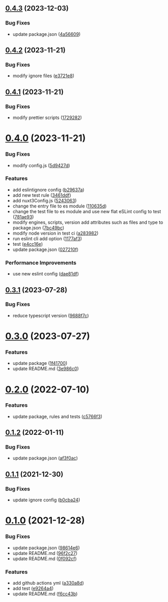 ## [0.4.3](https://github.com/VicSolWang/eslint-config-wzx-nuxt/compare/v0.4.2...v0.4.3) (2023-12-03)


### Bug Fixes

* update package.json ([4a56609](https://github.com/VicSolWang/eslint-config-wzx-nuxt/commit/4a56609d70cbb74d914d7aa5c20830035da30fc2))

## [0.4.2](https://github.com/VicSolWang/eslint-config-wzx-nuxt/compare/v0.4.1...v0.4.2) (2023-11-21)


### Bug Fixes

* modify ignore files ([e3721e8](https://github.com/VicSolWang/eslint-config-wzx-nuxt/commit/e3721e8f3dd814a54a74666540c3aac4b5266bea))

## [0.4.1](https://github.com/VicSolWang/eslint-config-wzx-nuxt/compare/v0.4.0...v0.4.1) (2023-11-21)


### Bug Fixes

* modify prettier scripts ([1729282](https://github.com/VicSolWang/eslint-config-wzx-nuxt/commit/1729282dbab67909015b638dd5a3a19608b7c692))

# [0.4.0](https://github.com/VicSolWang/eslint-config-wzx-nuxt/compare/v0.3.1...v0.4.0) (2023-11-21)


### Bug Fixes

* modify config.js ([5d9427d](https://github.com/VicSolWang/eslint-config-wzx-nuxt/commit/5d9427d97754d7ca703aebf228be5eb91fe209c2))


### Features

* add eslintignore config ([b29637a](https://github.com/VicSolWang/eslint-config-wzx-nuxt/commit/b29637a7d50c57f9bfaa4e3192209c29d2985e5e))
* add new test rule ([3461ddf](https://github.com/VicSolWang/eslint-config-wzx-nuxt/commit/3461ddfb1a4af97834b439b89e7717146c5e2ee1))
* add nuxt3Config.js ([5243063](https://github.com/VicSolWang/eslint-config-wzx-nuxt/commit/524306339779bca9d164fa26c266faf2eece3661))
* change the entry file to es module ([110635d](https://github.com/VicSolWang/eslint-config-wzx-nuxt/commit/110635d90cfab514264811c13f16e53cb0bef282))
* change the test file to es module and use new flat eSLint config to test ([781ae93](https://github.com/VicSolWang/eslint-config-wzx-nuxt/commit/781ae9386327ab5d07c6e41e44511e7683a6faa4))
* modify engines, scripts, version add attributes such as files and type to package.json ([7bc49bc](https://github.com/VicSolWang/eslint-config-wzx-nuxt/commit/7bc49bcbbce51dd7723a8e791de244fee4223f6e))
* modify node version in test ci ([a283982](https://github.com/VicSolWang/eslint-config-wzx-nuxt/commit/a2839825183a1c5b6bc304125d18c223d8aadb28))
* run eslint cli add option ([1177af3](https://github.com/VicSolWang/eslint-config-wzx-nuxt/commit/1177af3a724f3a8ff2cbdb701c33390dbc7ffcb3))
* test ([e4cc16e](https://github.com/VicSolWang/eslint-config-wzx-nuxt/commit/e4cc16e85c43194eed5625f1ed494f4a6b089134))
* update package.json ([027210f](https://github.com/VicSolWang/eslint-config-wzx-nuxt/commit/027210f6102f32410497b80ca937ec189f22d87d))


### Performance Improvements

* use new eslint config ([dae81df](https://github.com/VicSolWang/eslint-config-wzx-nuxt/commit/dae81dfb97fb173067b5ce89a06b19d087e966da))

## [0.3.1](https://github.com/VicSolWang/eslint-config-wzx-nuxt/compare/v0.3.0...v0.3.1) (2023-07-28)


### Bug Fixes

* reduce typescript version ([9688f7c](https://github.com/VicSolWang/eslint-config-wzx-nuxt/commit/9688f7cfd9b08c1c616f05453bf02e708c93da44))

# [0.3.0](https://github.com/VicSolWang/eslint-config-wzx-nuxt/compare/v0.2.0...v0.3.0) (2023-07-27)


### Features

* update package ([1f41700](https://github.com/VicSolWang/eslint-config-wzx-nuxt/commit/1f417002c50e5876c72e5ef75f0f5702081e1abb))
* update README.md ([3e986c0](https://github.com/VicSolWang/eslint-config-wzx-nuxt/commit/3e986c0b44ec09b25f3b085abc2321b421496fd4))

# [0.2.0](https://github.com/VicSolWang/eslint-config-wzx-nuxt/compare/v0.1.2...v0.2.0) (2022-07-10)


### Features

* update package, rules and tests ([c5766f3](https://github.com/VicSolWang/eslint-config-wzx-nuxt/commit/c5766f3af86c9d062bb8d17b0fc26a1e9afa1f37))

## [0.1.2](https://github.com/VicSolWang/eslint-config-wzx-nuxt/compare/v0.1.1...v0.1.2) (2022-01-11)


### Bug Fixes

* update package.json ([af3f0ac](https://github.com/VicSolWang/eslint-config-wzx-nuxt/commit/af3f0ac64b43692bb9fd9f7ffef6502019b99fcd))

## [0.1.1](https://github.com/VicSolWang/eslint-config-wzx-nuxt/compare/v0.1.0...v0.1.1) (2021-12-30)


### Bug Fixes

* update ignore config ([b0cba24](https://github.com/VicSolWang/eslint-config-wzx-nuxt/commit/b0cba243f7f714b9a57de6c131a8950e2d75601e))

# [0.1.0](https://github.com/VicSolWang/eslint-config-wzx-nuxt/compare/v0.0.1...v0.1.0) (2021-12-28)


### Bug Fixes

* update package.json ([98614e6](https://github.com/VicSolWang/eslint-config-wzx-nuxt/commit/98614e6063b60cb74dfed5e1510f6365f3741674))
* update README.md ([96f2c27](https://github.com/VicSolWang/eslint-config-wzx-nuxt/commit/96f2c279e4441b37096d30f5ea8b085947f62938))
* update README.md ([0f092cf](https://github.com/VicSolWang/eslint-config-wzx-nuxt/commit/0f092cf3e4855cccf3b73ae8a2bd2800afe03c3b))


### Features

* add github actions yml ([a330a8d](https://github.com/VicSolWang/eslint-config-wzx-nuxt/commit/a330a8dd68bc4f201dbb5cb1ac1d9999f393e39d))
* add test ([e9264a4](https://github.com/VicSolWang/eslint-config-wzx-nuxt/commit/e9264a4611d9774378abcc58225806594e83f097))
* update README.md ([f6cc43b](https://github.com/VicSolWang/eslint-config-wzx-nuxt/commit/f6cc43b6e3211868175893c70dfc7a1f424ad577))

